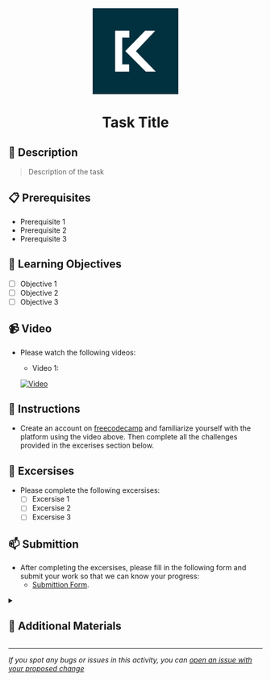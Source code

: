 <div align="center">
    <img src="logo.png" alt="Logo" width="170" height="170" align="center">
    <h1 align="center">Task Title</h3>
</div>

## 📝 Description
> Description of the task

## 📋 Prerequisites
- Prerequisite 1
- Prerequisite 2
- Prerequisite 3

## 🎯 Learning Objectives
- [ ] Objective 1
- [ ] Objective 2
- [ ] Objective 3

## 📹 Video
- Please watch the following videos:
    - Video 1:

    [![Video](https://img.youtube.com/vi/VIDEO_ID/0.jpg)](https://www.youtube.com/watch?v=VIDEO_ID)

## 🔧 Instructions
- Create an account on [freecodecamp](freecodecamp.org) and familiarize yourself with the platform using the video above.
Then complete all the challenges provided in the excerises section below.

## 🚀 Excersises
- Please complete the following excersises:
    - [ ] Excersise 1
    - [ ] Excersise 2
    - [ ] Excersise 3

## 📫 Submittion
- After completing the excersises, please fill in the following form and submit your work so that we can know your progress:
    - [Submittion Form](google.com).

<details>
    <summary>
        <h2>📌 Additional Materials</h2>
    </summary>
    <hr style="height:1px;border-width:0;color:gray;background-color:dark">
    <i>
        These are all optional, but if you're interested in exploring this topic further, here are some resources to help you.
    </i>

<br>
    <ul>
        <li><a href="https://www.google.com/">Link 1</a></li>
        <li><a href="https://www.google.com/">Link 2</a></li>
        <li><a href="https://www.google.com/">Link 3</a></li>
    </ul>
</details>

------

_If you spot any bugs or issues in this activity, you can [open an issue with your proposed change](https://github.com/Kick-StartDev/web-development-basic-curriculum/issues/new)_